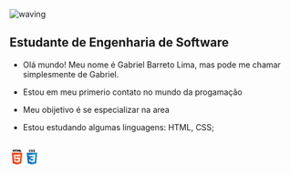  ![waving](https://capsule-render.vercel.app/api?type=waving&height=200&text=Gabriel%20&fontAlignY=40&color=gradient)
  
  ## Estudante de Engenharia de Software <br /> 
- Olá mundo! Meu nome é Gabriel Barreto Lima, mas pode me chamar simplesmente de Gabriel.
- Estou em meu primerio contato no mundo da progamação 
- Meu obijetivo é se especializar na area 

 
- Estou estudando algumas linguagens: HTML, CSS;
<br />

 


<img align="left" alt="HTML5" width="26px" src="https://raw.githubusercontent.com/github/explore/80688e429a7d4ef2fca1e82350fe8e3517d3494d/topics/html/html.png" />
<img align="left" alt="CSS3" width="26px" src="https://raw.githubusercontent.com/github/explore/80688e429a7d4ef2fca1e82350fe8e3517d3494d/topics/css/css.png" />

<br />
<br />
